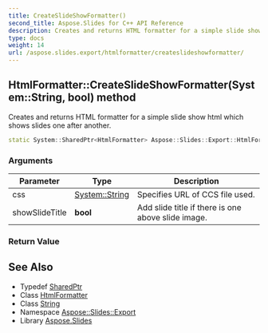 ```yaml
---
title: CreateSlideShowFormatter()
second_title: Aspose.Slides for C++ API Reference
description: Creates and returns HTML formatter for a simple slide show html which shows slides one after another.
type: docs
weight: 14
url: /aspose.slides.export/htmlformatter/createslideshowformatter/
---
```

## HtmlFormatter::CreateSlideShowFormatter(System::String, bool) method


Creates and returns HTML formatter for a simple slide show html which shows slides one after another.

```cpp
static System::SharedPtr<HtmlFormatter> Aspose::Slides::Export::HtmlFormatter::CreateSlideShowFormatter(System::String css, bool showSlideTitle)
```


### Arguments

| Parameter | Type | Description |
| --- | --- | --- |
| css | [System::String](../../../system/string/) | Specifies URL of CCS file used. |
| showSlideTitle | **bool** | Add slide title if there is one above slide image. |

### Return Value



## See Also

* Typedef [SharedPtr](../../../system/sharedptr/)
* Class [HtmlFormatter](../)
* Class [String](../../../system/string/)
* Namespace [Aspose::Slides::Export](../../)
* Library [Aspose.Slides](../../../)